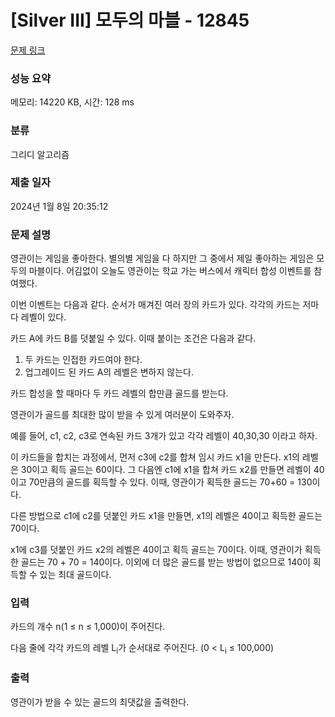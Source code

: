# [Silver III] 모두의 마블 - 12845 

[문제 링크](https://www.acmicpc.net/problem/12845) 

### 성능 요약

메모리: 14220 KB, 시간: 128 ms

### 분류

그리디 알고리즘

### 제출 일자

2024년 1월 8일 20:35:12

### 문제 설명

<p>영관이는 게임을 좋아한다. 별의별 게임을 다 하지만 그 중에서 제일 좋아하는 게임은 모두의 마블이다. 어김없이 오늘도 영관이는 학교 가는 버스에서 캐릭터 합성 이벤트를 참여했다.</p>

<p>이번 이벤트는 다음과 같다. 순서가 매겨진 여러 장의 카드가 있다. 각각의 카드는 저마다 레벨이 있다.</p>

<p>카드 A에 카드 B를 덧붙일 수 있다. 이때 붙이는 조건은 다음과 같다.</p>

<ol>
	<li>두 카드는 인접한 카드여야 한다.</li>
	<li>업그레이드 된 카드 A의 레벨은 변하지 않는다.</li>
</ol>

<p>카드 합성을 할 때마다 두 카드 레벨의 합만큼 골드를 받는다.</p>

<p>영관이가 골드를 최대한 많이 받을 수 있게 여러분이 도와주자.</p>

<p>예를 들어, c1, c2, c3로 연속된 카드 3개가 있고 각각 레벨이 40,30,30 이라고 하자.</p>

<p>이 카드들을 합치는 과정에서, 먼저 c3에 c2를 합쳐 임시 카드 x1을 만든다. x1의 레벨은 30이고 획득 골드는 60이다. 그 다음엔 c1에 x1을 합쳐 카드 x2를 만들면 레벨이 40이고 70만큼의 골드를 획득할 수 있다. 이때, 영관이가 획득한 골드는 70+60 = 130이다.</p>

<p>다른 방법으로 c1에 c2를 덧붙인 카드 x1을 만들면, x1의 레벨은 40이고 획득한 골드는 70이다.</p>

<p>x1에 c3를 덧붙인 카드 x2의 레벨은 40이고 획득 골드는 70이다. 이때, 영관이가 획득한 골드는 70 + 70 = 140이다. 이외에 더 많은 골드를 받는 방법이 없으므로 140이 획득할 수 있는 최대 골드이다.</p>

### 입력 

 <p>카드의 개수 n(1 ≤ n ≤ 1,000)이 주어진다.</p>

<p>다음 줄에 각각 카드의 레벨 L<sub>i</sub>가 순서대로 주어진다. (0 < L<sub>i</sub> ≤ 100,000)</p>

### 출력 

 <p>영관이가 받을 수 있는 골드의 최댓값을 출력한다.</p>

